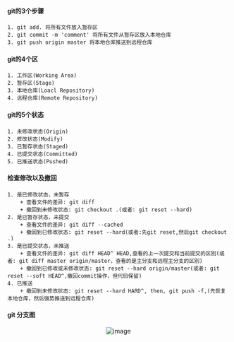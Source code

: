 #### git的3个步骤
	1. git add. 将所有文件放入暂存区
	2. git commit -m 'comment' 将所有文件从暂存区放入本地仓库
	3. git push origin master 将本地仓库推送到远程仓库
#### git的4个区
	1. 工作区(Working Area)
	2. 暂存区(Stage)
	3. 本地仓库(Loacl Repository)
	4. 远程仓库(Remote Repository)
#### git的5个状态
	1. 未修改状态(Origin)
	2. 修改状态(Modify)
	3. 已暂存状态(Staged)
	4. 已提交状态(Committed)
	5. 已推送状态(Pushed)
#### 检查修改以及撤回
	1. 是已修改状态，未暂存
		+ 查看文件的差异: git diff
		+ 撤回到未修改状态: git checkout .(或者: git reset --hard)
	2. 是已暂存状态，未提交
		+ 查看文件的差异: git diff --cached
		+ 撤回到已修改状态: git reset --hard(或者:先git reset,然后git checkout .)
	3. 是已提交状态，未推送
		+ 查看文件的差异: git diff HEAD^ HEAD,查看的上一次提交和当前提交的区别(或者: git diff master origin/master，查看的是主分支和远程主分支的区别)
		+ 撤回到已修改或未修改状态: git reset --hard origin/master(或者: git reset --soft HEAD^,撤回commit操作，但代码保留)
	4. 已推送
		+ 撤回到未修改状态: git reset --hard HARD^, then, git push -f,(先恢复本地仓库，然后强势推送到远程仓库)
#### git 分支图

<div align="center">

![image](https://www.github.com/Zhenglijing/git-version-learn/raw/master/images/git-version-learn.jpg)    

</div>
